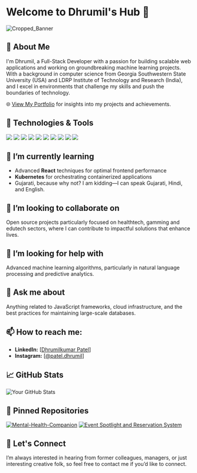 
# Welcome to Dhrumil's Hub 👋

![Cropped_Banner](https://github.com/dhrumilp12/dhrumilp12/assets/123137675/da9956d0-11e8-4c06-8960-5133ecc6059e)




## 🚀 About Me
I'm Dhrumil, a Full-Stack Developer with a passion for building scalable web applications and working on groundbreaking machine learning projects. With a background in computer science from Georgia Southwestern State University (USA) and LDRP Institute of Technology and Research (India), and I excel in environments that challenge my skills and push the boundaries of technology.

🌐 [View My Portfolio](https://dhrumil-patel.onrender.com/) for insights into my projects and achievements.


## 🔧 Technologies & Tools
![](https://img.shields.io/badge/OS-Linux-informational?style=flat-square&logo=linux&logoColor=white&color=4B8BBE)
![](https://img.shields.io/badge/OS-Windows-informational?style=flat-square&logo=windows&logoColor=white&color=4B8BBE)
![](https://img.shields.io/badge/Code-Python-informational?style=flat-square&logo=python&logoColor=white&color=FFD43B)
![](https://img.shields.io/badge/Code-JavaScript-informational?style=flat-square&logo=javascript&logoColor=white&color=F0DB4F)
![](https://img.shields.io/badge/Code-Node.js-informational?style=flat-square&logo=node.js&logoColor=white&color=68A063)
![](https://img.shields.io/badge/Tools-Docker-informational?style=flat-square&logo=docker&logoColor=white&color=2496ED)
![](https://img.shields.io/badge/Cloud-Azure-informational?style=flat-square&logo=microsoft-azure&logoColor=white&color=0078D4)
![](https://img.shields.io/badge/Cloud-DigitalOcean-informational?style=flat-square&logo=digitalocean&logoColor=white&color=0080FF)
![](https://img.shields.io/badge/Database-MySQL-informational?style=flat-square&logo=mysql&logoColor=white&color=4479A1)
![](https://img.shields.io/badge/Database-MongoDB-informational?style=flat-square&logo=mongodb&logoColor=white&color=47A248)



## 🌱 I’m currently learning
- Advanced **React** techniques for optimal frontend performance
- **Kubernetes** for orchestrating containerized applications
- Gujarati, because why not? I am kidding—I can speak Gujarati, Hindi, and English.

## 👯 I’m looking to collaborate on
Open source projects particularly focused on healthtech, gamming and edutech sectors, where I can contribute to impactful solutions that enhance lives.

## 🤔 I’m looking for help with
Advanced machine learning algorithms, particularly in natural language processing and predictive analytics.

## 💬 Ask me about
Anything related to JavaScript frameworks, cloud infrastructure, and the best practices for maintaining large-scale databases.

## 📫 How to reach me:
- **LinkedIn:** [[Dhrumilkumar Patel](https://www.linkedin.com/in/dhrumil-patel2002/)]
- **Instagram:** [[@patel.dhrumil](https://instagram.com/patel.dhrumil)]



## 📈 GitHub Stats
![Your GitHub Stats](https://github-readme-stats.vercel.app/api?username=dhrumilp12&count_private=true&show_icons=true&theme=tokyonight)

## 📌 Pinned Repositories
[![Mental-Health-Companion](https://github-readme-stats.vercel.app/api/pin/?username=dhrumilp12&repo=Mental-Health-Companion&theme=tokyonight)](https://github.com/dhrumilp12/Mental-Health-Companion.git)
[![Event Spotlight and Reservation System](https://github-readme-stats.vercel.app/api/pin/?username=dhrumilp12&repo=DevPostGsw-main&theme=tokyonight)](https://github.com/dhrumilp12/DevPostGsw-main.git)



## 🤝 Let's Connect
I’m always interested in hearing from former colleagues, managers, or just interesting creative folk, so feel free to contact me if you’d like to connect.
